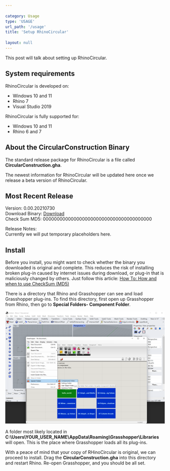```yaml
---

category: Usage
type: 'USAGE'
url_path: '/usage'
title: 'Setup RhinoCircular'

layout: null
---
```


This post will talk about setting up RhinoCircular.

## System requirements

RhinoCircular is developed on:
* Windows 10 and 11
* Rhino 7
* Visual Studio 2019

RhinoCircular is fully supported for:
* Windows 10 and 11
* Rhino 6 and 7 

## About the CircularConstruction Binary

The standard release package for RhinoCircular is a file called **CircularConstruction.gha**.

The newest information for RhinoCircular will be updated here once we release a beta version of RhinoCircular. 


## Most Recent Release
Version: 0.00.20210730    
Download Binary: [Download](https://circular-construction-lab.github.io/RhinoCircular-Documentation/)    
Check Sum MD5: 000000000000000000000000000000000000000    

Release Notes:    
Currently we will put temporary placeholders here.

## Install
Before you install, you might want to check whether the binary you downloaded is original and complete.
This reduces the risk of installing broken plug-in caused by internet issues during download, or plug-in that is maliciously changed by others.
Just follow this article: [How To: How and when to use CheckSum (MD5)](https://support.esri.com/en/technical-article/000020408)

There is a directory that Rhino and Grasshopper can see and load Grasshopper plug-ins.
To find this directory, first open up Grasshopper from Rhino, then go to **Special Folders- Component Folder**.

<img src="img/development-notes/gh_special_folders_comp_folder.png" alt="drawing" width="1200"/>

A folder most likely located in **C:\Users\YOUR_USER_NAME\AppData\Roaming\Grasshopper\Libraries** will open. 
This is the place where Grasshopper loads all its plug-ins.

With a peace of mind that your copy of RHinoCircular is original, we can proceed to install.
Drag the **CircularConstruction.gha** into this directory and restart Rhino.
Re-open Grasshopper, and you should be all set.